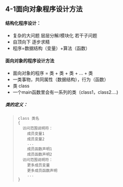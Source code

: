 ## 4-1面向对象程序设计方法
#### 结构化程序设计：
- 复杂的大问题 层层分解/模块化 若干子问题
- 自顶向下 逐步求精
- 程序=数据结构（变量）+算法（函数）
#### 面向对象的程序设计方法
- 面向对象的程序 = 类 + 类 + 类 + ... + 类
- 一类事物，共同属性（数据结构），行为（函数）
- 类 class
- 一个main函数里会有一系列的类（class1，class2....)
##### 类的定义：
>     class 类名   
>     {    
>       访问范围说明符：   
>         成员变量1  
>         成员变量2  
>         ...  
>         成员函数声明1  
>         成员函数声明2  
>       访问范围说明符：  
>         更多成员变量  
>         更多成员函数声明  
>         ...  
>     }
